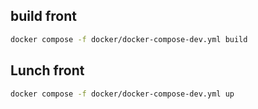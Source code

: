 ## build front

```bash
docker compose -f docker/docker-compose-dev.yml build
```

## Lunch front

```bash
docker compose -f docker/docker-compose-dev.yml up